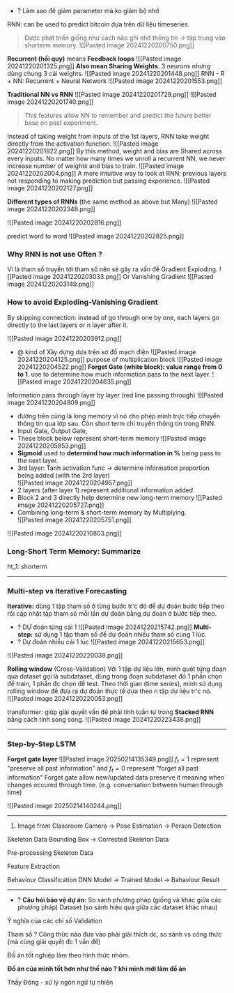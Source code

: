 + ? Làm sao để giảm parameter mà ko giảm bộ nhớ


RNN: can be used to predict bitcoin dựa trên dữ liệu timeseries.
>Được phát triển giống như cách não ghi nhớ thông tin -> tập trung vào shorterm memory.
![[Pasted image 20241220200750.png]]

**Recurrent (hồi quy)** means **Feedback loops**
![[Pasted image 20241220201325.png]]
**Also mean Sharing Weights**. 3 neurons nhưng dùng chung 3 cái weights. 
![[Pasted image 20241220201448.png]]
RNN - R + NN: Recurrent + Neural Network
![[Pasted image 20241220201553.png]]

**Traditional NN vs RNN**
![[Pasted image 20241220201729.png]]
![[Pasted image 20241220201740.png]]
>This features allow NN to remember and predict the future better base on past experiment.

Instead of taking weight from inputs of the 1st layers, RNN take weight directly from the activation function.
![[Pasted image 20241220201922.png]]
By this method, weight and bias are Shared across every inputs. No matter how many times we unroll a recurrent NN, we never increase number of weights and bias to train.
![[Pasted image 20241220202004.png]]
A more intuitive way to look at RNN: previous layers not responding to making prediction but passing experience.
![[Pasted image 20241220202127.png]]

**Different types of RNNs** (the same method as above but Many)
![[Pasted image 20241220202348.png]]

![[Pasted image 20241220202816.png]]

predict word to word
![[Pasted image 20241220202825.png]]

### Why RNN is not use Often ?
Vì là tham số truyền tới tham số nên sẽ gây ra vấn đề Gradient Exploding.
![[Pasted image 20241220203033.png]]
Or Vanishing Gradient
![[Pasted image 20241220203149.png]]

### How to avoid Exploding-Vanishing Gradient 
By skipping connection: instead of go through one by one, each layers go directly to the last layers or n layer after it.

![[Pasted image 20241220203912.png]]

+ @ kind of Xây dựng dựa trên sơ đồ mạch điện 
![[Pasted image 20241220204125.png]]
purpose of multiplication block
![[Pasted image 20241220204522.png]]
**Forget Gate (white block): value range from 0 to 1**. use to determine how much information pass to the next layer.
![[Pasted image 20241220204635.png]]

Information pass through layer by layer (red line passing through)
![[Pasted image 20241220204809.png]]
+ đường trên cùng là long memory vì nó cho phép mình trực tiếp chuyển thông tin qua lớp sau. Còn short term chỉ truyền thông tin trong RNN. 
+ Input Gate, Output Gate, 
+ These block below represent short-term memory 
	![[Pasted image 20241220205853.png]]
+ **Sigmoid** used to **determind how much information in %** being pass to the next layer.
+ 3rd layer: Tanh activation func -> determine information proportion being added (with the 2rd layer)  
	![[Pasted image 20241220204957.png]]
+ 2 layers (after layer 1) represent additional information added
+ Block 2 and 3 directly help determine new long-term memory
	![[Pasted image 20241220205727.png]]
+ Combining long-term & short-term memory by Multiplying.  
	![[Pasted image 20241220205751.png]]

![[Pasted image 20241220210803.png]]

###  Long-Short Term Memory: Summarize
ht_1: shorterm




---


### Multi-step vs Iterative Forecasting

**Iterative:** dùng 1 tập tham số ở từng bước tr'c đó để dự đoán bước tiếp theo rồi cập nhật tập tham số mỗi lần dự đoán bằng dự đoán ở bước tiếp theo.
+ ? DỰ đoán từng cái 1
![[Pasted image 20241220215742.png]]
**Multi-step:** sử dụng 1 tập tham số để dự đoán nhiều tham số cùng 1 lúc.
+ ? Dự đoán nhiều cái 1 lúc
![[Pasted image 20241220215653.png]]

![[Pasted image 20241220220039.png]]


**Rolling window** (Cross-Validation)
Với 1 tập dự liệu lớn, mình quét từng đoạn qua dataset gọi là subdataset, dùng trong đoạn subdataset đó 1 phần chọn để train, 1 phần đc chọn để test. Theo thời gian (time series), mình sử dụng rolling window để đưa ra dự đoán thực tế dựa theo n tập dự liệu tr'c nó.  
![[Pasted image 20241220220053.png]]

transformer: giúp giải quyết vấn đề phải tính tuần tự trong **Stacked RNN** bằng cách tính song song.
![[Pasted image 20241220223438.png]]

---

### Step-by-Step LSTM

**Forget gate layer**
![[Pasted image 20250214135349.png]]
$f_{t} = 1$  represent "preserve all past information" and $f_{t} = 0$ represent "forget all past information"
Forget gate allow new/updated data preserve it meaning when changes occured through time. (e.g. conversation between human through time)


![[Pasted image 20250214140244.png]]

---

1) Image from Classroom Camera 
-> Pose Estimation
-> Person Detection

Skeleton Data
Bounding Box
-> Corrected Skeleton Data

Pre-processing Skeleton Data

Feature Extraction

Behaviour Classification
DNN Model -> Trained Model -> Bahaviour Result

---


+ ? **Câu hỏi bảo vệ dự án:**
So sánh phương pháp (giống và khác giữa các phương pháp)
Dataset (so sánh hiệu quả giữa các dataset khác nhau)

Ý nghĩa của các chỉ số Validation

Tham số ? 
Công thức nào đưa vào phải giải thích dc, so sánh vs công thức (mà cùng giải quyết đc 1 vấn đề)

Đồ án tốt nghiệp làm theo hình thức nhóm. 

**Đồ án của mình tốt hơn như thế nào ? khi mình mới làm đồ án**

Thầy Đông - xử lý ngôn ngữ tự nhiên 

